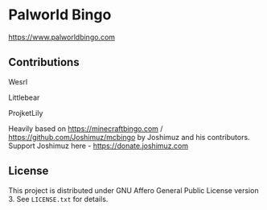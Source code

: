 # Palworld Bingo

https://www.palworldbingo.com

## Contributions
Wesrl

Littlebear

ProjketLily


Heavily based on https://minecraftbingo.com / https://github.com/Joshimuz/mcbingo by Joshimuz and his contributors. Support Joshimuz here - https://donate.joshimuz.com

## License

This project is distributed under GNU Affero General Public License version 3.
See `LICENSE.txt` for details.
